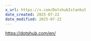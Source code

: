 ```yaml
---
x_url: https://x.com/DotshubIstanbul
date_created: 2025-07-22
date_modified: 2025-07-22
---
```

https://dotshub.com/en/